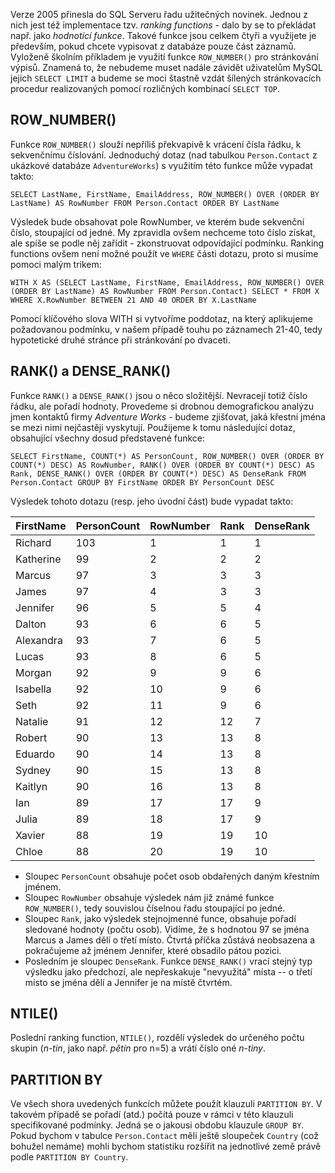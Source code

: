 <!-- dcterms:identifier = aspnetcz#99 -->
<!-- dcterms:title = Ranking functions v SQL 2005 - konečně pohodlné stránkování -->
<!-- dcterms:abstract = Verze 2005 přinesla do SQL Serveru řadu užitečných novinek. Jednou z nich jest též implementace tzv. ranking functions - dalo by se to překládat např. jako hodnotící funkce. Takové funkce jsou celkem čtyři a využijete je především, pokud chcete vypisovat z databáze pouze část záznamů. Vyloženě školním příkladem je využití funkce ROW_NUMBER() pro stránkování výpisů. Znamená to, že nebudeme muset nadále závidět uživatelům MySQL jejich SELECT LIMIT a budeme se moci štastně vzdát šílených stránkovacích procedur realizovaných pomocí rozličných kombinací SELECT TOP. -->
<!-- np9:categoryId = 1 -->
<!-- x4w:category = IT -->
<!-- np9:authorId = 1 -->
<!-- np9:authorEmail = michal.valasek@altairis.cz -->
<!-- dcterms:creator = Michal Altair Valášek -->
<!-- dcterms:created = 2006-06-27T01:13:39.333+02:00 -->
<!-- dcterms:dateAccepted = 2006-06-27T01:13:39.333+02:00 -->

 

Verze 2005 přinesla do SQL Serveru řadu užitečných novinek. Jednou z nich jest též implementace tzv. *ranking functions* - dalo by se to překládat např. jako *hodnotící funkce*. Takové funkce jsou celkem čtyři a využijete je především, pokud chcete vypisovat z databáze pouze část záznamů. Vyloženě školním příkladem je využití funkce `ROW_NUMBER()` pro stránkování výpisů. Znamená to, že nebudeme muset nadále závidět uživatelům MySQL jejich `SELECT LIMIT` a budeme se moci štastně vzdát šílených stránkovacích procedur realizovaných pomocí rozličných kombinací `SELECT TOP`.

## ROW_NUMBER()

Funkce `ROW_NUMBER()` slouží nepříliš překvapivě k vrácení čísla řádku, k sekvenčnímu číslování. Jednoduchý dotaz (nad tabulkou `Person.Contact` z ukázkové databáze `AdventureWorks`) s využitím této funkce může vypadat takto:

`SELECT LastName, FirstName, EmailAddress, ROW_NUMBER() OVER (ORDER BY LastName) AS RowNumber FROM Person.Contact ORDER BY LastName`

Výsledek bude obsahovat pole RowNumber, ve kterém bude sekvenční číslo, stoupající od jedné. My zpravidla ovšem nechceme toto číslo získat, ale spíše se podle něj zařídit - zkonstruovat odpovídající podmínku. Ranking functions ovšem není možné použít ve `WHERE` části dotazu, proto si musíme pomoci malým trikem:

`WITH X AS (SELECT LastName, FirstName, EmailAddress, ROW_NUMBER() OVER (ORDER BY LastName) AS RowNumber FROM Person.Contact) SELECT * FROM X WHERE X.RowNumber BETWEEN 21 AND 40 ORDER BY X.LastName`

Pomocí klíčového slova WITH si vytvoříme poddotaz, na který aplikujeme požadovanou podmínku, v našem případě touhu po záznamech 21-40, tedy hypotetické druhé stránce při stránkování po dvaceti.

## RANK() a DENSE_RANK()

Funkce `RANK()` a `DENSE_RANK()` jsou o něco složitější. Nevracejí totiž číslo řádku, ale pořadí hodnoty. Provedeme si drobnou demografickou analýzu jmen kontaktů firmy *Adventure Works* - budeme zjišťovat, jaká křestní jména se mezi nimi nejčastěji vyskytují. Použijeme k tomu následující dotaz, obsahující všechny dosud představené funkce:

`SELECT FirstName, COUNT(*) AS PersonCount, ROW_NUMBER() OVER (ORDER BY COUNT(*) DESC) AS RowNumber, RANK() OVER (ORDER BY COUNT(*) DESC) AS Rank, DENSE_RANK() OVER (ORDER BY COUNT(*) DESC) AS DenseRank FROM Person.Contact GROUP BY FirstName ORDER BY PersonCount DESC`

Výsledek tohoto dotazu (resp. jeho úvodní část) bude vypadat takto:

<table style="MARGIN-LEFT: auto; MARGIN-RIGHT: auto"><colgroup><col><col style="TEXT-ALIGN: right" span="4"></colgroup><thead>
<tr><th>FirstName</th><th>PersonCount</th><th>RowNumber</th><th>Rank</th><th>DenseRank</th></tr></thead>
<tbody>
<tr>
<td>Richard</td>
<td>103</td>
<td>1</td>
<td>1</td>
<td>1</td></tr>
<tr>
<td>Katherine</td>
<td>99</td>
<td>2</td>
<td>2</td>
<td>2</td></tr>
<tr>
<td>Marcus</td>
<td>97</td>
<td>3</td>
<td>3</td>
<td>3</td></tr>
<tr>
<td>James</td>
<td>97</td>
<td>4</td>
<td>3</td>
<td>3</td></tr>
<tr>
<td>Jennifer</td>
<td>96</td>
<td>5</td>
<td>5</td>
<td>4</td></tr>
<tr>
<td>Dalton</td>
<td>93</td>
<td>6</td>
<td>6</td>
<td>5</td></tr>
<tr>
<td>Alexandra</td>
<td>93</td>
<td>7</td>
<td>6</td>
<td>5</td></tr>
<tr>
<td>Lucas</td>
<td>93</td>
<td>8</td>
<td>6</td>
<td>5</td></tr>
<tr>
<td>Morgan</td>
<td>92</td>
<td>9</td>
<td>9</td>
<td>6</td></tr>
<tr>
<td>Isabella</td>
<td>92</td>
<td>10</td>
<td>9</td>
<td>6</td></tr>
<tr>
<td>Seth</td>
<td>92</td>
<td>11</td>
<td>9</td>
<td>6</td></tr>
<tr>
<td>Natalie</td>
<td>91</td>
<td>12</td>
<td>12</td>
<td>7</td></tr>
<tr>
<td>Robert</td>
<td>90</td>
<td>13</td>
<td>13</td>
<td>8</td></tr>
<tr>
<td>Eduardo</td>
<td>90</td>
<td>14</td>
<td>13</td>
<td>8</td></tr>
<tr>
<td>Sydney</td>
<td>90</td>
<td>15</td>
<td>13</td>
<td>8</td></tr>
<tr>
<td>Kaitlyn</td>
<td>90</td>
<td>16</td>
<td>13</td>
<td>8</td></tr>
<tr>
<td>Ian</td>
<td>89</td>
<td>17</td>
<td>17</td>
<td>9</td></tr>
<tr>
<td>Julia</td>
<td>89</td>
<td>18</td>
<td>17</td>
<td>9</td></tr>
<tr>
<td>Xavier</td>
<td>88</td>
<td>19</td>
<td>19</td>
<td>10</td></tr>
<tr>
<td>Chloe</td>
<td>88</td>
<td>20</td>
<td>19</td>
<td>10</td></tr></tbody></table>

*   Sloupec `PersonCount` obsahuje počet osob obdařených daným křestním jménem. 
*   Sloupec `RowNumber` obsahuje výsledek nám již známé funkce `ROW_NUMBER()`, tedy souvislou číselnou řadu stoupající po jedné. 
*   Sloupec `Rank`, jako výsledek stejnojmenné funce, obsahuje pořadí sledované hodnoty (počtu osob). Vidíme, že s hodnotou 97 se jména Marcus a James dělí o třetí místo. Čtvrtá příčka zůstává neobsazena a pokračujeme až jménem Jennifer, které obsadilo pátou pozici.
*   Posledním je sloupec `DenseRank`. Funkce `DENSE_RANK()` vrací stejný typ výsledku jako předchozí, ale nepřeskakuje "nevyužitá" místa -- o třetí místo se jména dělí a Jennifer je na místě čtvrtém.

## NTILE()

Poslední ranking function, `NTILE()`, rozdělí výsledek do určeného počtu skupin (*n-tin*, jako např. *pětin* pro n=5) a vrátí číslo oné *n-tiny*.

## PARTITION BY

Ve všech shora uvedených funkcích můžete použít klauzuli `PARTITION BY`. V takovém případě se pořadí (atd.) počítá pouze v rámci v této klauzuli specifikované podmínky. Jedná se o jakousi obdobu klauzule `GROUP BY`. Pokud bychom v tabulce `Person.Contact` měli ještě sloupeček `Country` (což bohužel nemáme) mohli bychom statistiku rozšířit na jednotlivé země právě podle `PARTITION BY Country`.